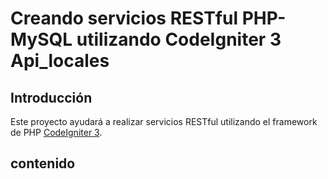 # Creando servicios RESTful PHP-MySQL utilizando CodeIgniter 3 Api_locales
## Introducción
Este proyecto ayudará a realizar servicios RESTful utilizando el framework de PHP [CodeIgniter 3](https://codeigniter.com/en/download). 

## contenido